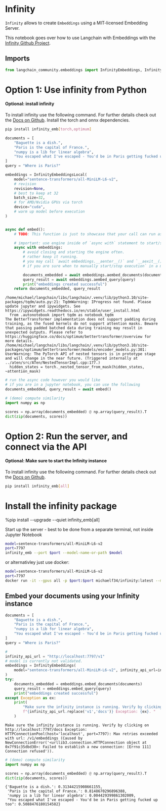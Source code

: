 # Infinity

`Infinity` allows to create `Embeddings` using a MIT-licensed Embedding Server. 

This notebook goes over how to use Langchain with Embeddings with the [Infinity Github Project](https://github.com/michaelfeil/infinity).


## Imports


```python
from langchain_community.embeddings import InfinityEmbeddings, InfinityEmbeddingsLocal
```

# Option 1: Use infinity from Python

#### Optional: install infinity

To install infinity use the following command. For further details check out the [Docs on Github](https://github.com/michaelfeil/infinity).
Install the torch and onnx dependencies. 

```bash
pip install infinity_emb[torch,optimum]
```


```python
documents = [
    "Baguette is a dish.",
    "Paris is the capital of France.",
    "numpy is a lib for linear algebra",
    "You escaped what I've escaped - You'd be in Paris getting fucked up too",
]
query = "Where is Paris?"
```


```python
embeddings = InfinityEmbeddingsLocal(
    model="sentence-transformers/all-MiniLM-L6-v2",
    # revision
    revision=None,
    # best to keep at 32
    batch_size=32,
    # for AMD/Nvidia GPUs via torch
    device="cuda",
    # warm up model before execution
)


async def embed():
    # TODO: This function is just to showcase that your call can run async.

    # important: use engine inside of `async with` statement to start/stop the batching engine.
    async with embeddings:
        # avoid closing and starting the engine often.
        # rather keep it running.
        # you may call `await embeddings.__aenter__()` and `__aexit__()
        # if you are sure when to manually start/stop execution` in a more granular way

        documents_embedded = await embeddings.aembed_documents(documents)
        query_result = await embeddings.aembed_query(query)
        print("embeddings created successful")
    return documents_embedded, query_result
```

    /home/michael/langchain/libs/langchain/.venv/lib/python3.10/site-packages/tqdm/auto.py:21: TqdmWarning: IProgress not found. Please update jupyter and ipywidgets. See https://ipywidgets.readthedocs.io/en/stable/user_install.html
      from .autonotebook import tqdm as notebook_tqdm
    The BetterTransformer implementation does not support padding during training, as the fused kernels do not support attention masks. Beware that passing padded batched data during training may result in unexpected outputs. Please refer to https://huggingface.co/docs/optimum/bettertransformer/overview for more details.
    /home/michael/langchain/libs/langchain/.venv/lib/python3.10/site-packages/optimum/bettertransformer/models/encoder_models.py:301: UserWarning: The PyTorch API of nested tensors is in prototype stage and will change in the near future. (Triggered internally at ../aten/src/ATen/NestedTensorImpl.cpp:177.)
      hidden_states = torch._nested_tensor_from_mask(hidden_states, ~attention_mask)
    


```python
# run the async code however you would like
# if you are in a jupyter notebook, you can use the following
documents_embedded, query_result = await embed()
```


```python
# (demo) compute similarity
import numpy as np

scores = np.array(documents_embedded) @ np.array(query_result).T
dict(zip(documents, scores))
```

# Option 2: Run the server, and connect via the API

#### Optional: Make sure to start the Infinity instance

To install infinity use the following command. For further details check out the [Docs on Github](https://github.com/michaelfeil/infinity).
```bash
pip install infinity_emb[all]
```

# Install the infinity package
%pip install --upgrade --quiet  infinity_emb[all]

Start up the server - best to be done from a separate terminal, not inside Jupyter Notebook

```bash
model=sentence-transformers/all-MiniLM-L6-v2
port=7797
infinity_emb --port $port --model-name-or-path $model
```

or alternativley just use docker:
```bash
model=sentence-transformers/all-MiniLM-L6-v2
port=7797
docker run -it --gpus all -p $port:$port michaelf34/infinity:latest --model-name-or-path $model --port $port
```

## Embed your documents using your Infinity instance 


```python
documents = [
    "Baguette is a dish.",
    "Paris is the capital of France.",
    "numpy is a lib for linear algebra",
    "You escaped what I've escaped - You'd be in Paris getting fucked up too",
]
query = "Where is Paris?"
```


```python
#
infinity_api_url = "http://localhost:7797/v1"
# model is currently not validated.
embeddings = InfinityEmbeddings(
    model="sentence-transformers/all-MiniLM-L6-v2", infinity_api_url=infinity_api_url
)
try:
    documents_embedded = embeddings.embed_documents(documents)
    query_result = embeddings.embed_query(query)
    print("embeddings created successful")
except Exception as ex:
    print(
        "Make sure the infinity instance is running. Verify by clicking on "
        f"{infinity_api_url.replace('v1','docs')} Exception: {ex}. "
    )
```

    Make sure the infinity instance is running. Verify by clicking on http://localhost:7797/docs Exception: HTTPConnectionPool(host='localhost', port=7797): Max retries exceeded with url: /v1/embeddings (Caused by NewConnectionError('<urllib3.connection.HTTPConnection object at 0x7f91c35dbd30>: Failed to establish a new connection: [Errno 111] Connection refused')). 
    


```python
# (demo) compute similarity
import numpy as np

scores = np.array(documents_embedded) @ np.array(query_result).T
dict(zip(documents, scores))
```




    {'Baguette is a dish.': 0.31344215908661155,
     'Paris is the capital of France.': 0.8148670296896388,
     'numpy is a lib for linear algebra': 0.004429399861302009,
     "You escaped what I've escaped - You'd be in Paris getting fucked up too": 0.5088476180154582}


